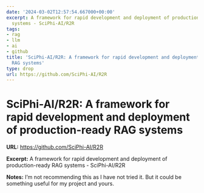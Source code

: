 ```yaml
---
date: '2024-03-02T12:57:54.667000+00:00'
excerpt: A framework for rapid development and deployment of production-ready RAG
  systems - SciPhi-AI/R2R
tags:
- rag
- llm
- ai
- github
title: 'SciPhi-AI/R2R: A framework for rapid development and deployment of production-ready
  RAG systems'
type: drop
url: https://github.com/SciPhi-AI/R2R
---
```


# SciPhi-AI/R2R: A framework for rapid development and deployment of production-ready RAG systems

**URL:** https://github.com/SciPhi-AI/R2R

**Excerpt:** A framework for rapid development and deployment of production-ready RAG systems - SciPhi-AI/R2R

**Notes:**
I’m not recommending this as I have not tried it. But it could be something useful for my project and yours. 
